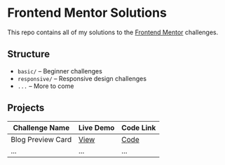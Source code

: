 # Frontend Mentor Solutions

This repo contains all of my solutions to the [Frontend Mentor](https://frontendmentor.io) challenges.

## Structure

- `basic/` – Beginner challenges
- `responsive/` – Responsive design challenges
- `...` – More to come

## Projects

| Challenge Name         | Live Demo | Code Link |
|------------------------|-----------|------------|
| Blog Preview Card      | [View](https://yourlink.netlify.app) | [Code](./basic/blog-preview-card) |
| ...                    | ...       | ...        |
